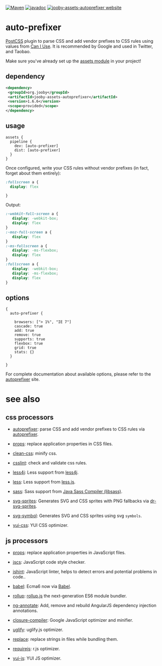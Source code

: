 [![Maven](https://img.shields.io/maven-metadata/v/http/central.maven.org/maven2/org/jooby/jooby-assets-autoprefixer/maven-metadata.xml.svg)](http://mvnrepository.com/artifact/org.jooby/jooby-assets-autoprefixer/1.6.6)
[![javadoc](https://javadoc.io/badge/org.jooby/jooby-assets-autoprefixer.svg)](https://javadoc.io/doc/org.jooby/jooby-assets-autoprefixer/1.6.6)
[![jooby-assets-autoprefixer website](https://img.shields.io/badge/jooby-assets-autoprefixer-brightgreen.svg)](http://jooby.org/doc/assets-autoprefixer)
# auto-prefixer

<a href="https://github.com/postcss/postcss">PostCSS</a> plugin to parse CSS and add vendor prefixes to CSS rules using values from <a href="http://caniuse.com">Can I Use</a>. It is recommended by Google and used in Twitter, and Taobao.

Make sure you've already set up the [assets module](https://github.com/jooby-project/jooby/tree/master/jooby-assets) in your project!

## dependency

```xml
<dependency>
 <groupId>org.jooby</groupId>
 <artifactId>jooby-assets-autoprefixer</artifactId>
 <version>1.6.6</version>
 <scope>provided</scope>
</dependency>
```

## usage

```
assets {
  pipeline {
    dev: [auto-prefixer]
    dist: [auto-prefixer]
  }
}
```

Once configured, write your CSS rules without vendor prefixes (in fact, forget about them entirely):

```css
:fullscreen a {
  display: flex

}
```

Output:

```css
:-webkit-full-screen a {
   display: -webkit-box;
   display: flex
}
:-moz-full-screen a {
   display: flex
}
:-ms-fullscreen a {
   display: -ms-flexbox;
   display: flex
}
:fullscreen a {
   display: -webkit-box;
   display: -ms-flexbox;
   display: flex
}
```

## options

```
{
  auto-prefixer {

    browsers: ["> 1%", "IE 7"]
    cascade: true
    add: true
    remove: true
    supports: true
    flexbox: true
    grid: true
    stats: {}
  }

}
```

For complete documentation about available options, please refer to the <a href="https://github.com/postcss/autoprefixer">autoprefixer</a> site.

# see also

## css processors

* [autoprefixer](https://github.com/jooby-project/jooby/tree/master/jooby-assets-autoprefixer): parse CSS and add vendor prefixes to CSS rules via [autoprefixer](https://github.com/postcss/autoprefixer).

* [props](https://github.com/jooby-project/jooby/tree/master/jooby-assets-props): replace application properties in CSS files.

* [clean-css](https://github.com/jooby-project/jooby/tree/master/jooby-assets-clean-css): minify css.

* [csslint](https://github.com/jooby-project/jooby/tree/master/jooby-assets-csslint): check and validate css rules.

* [less4j](https://github.com/jooby-project/jooby/tree/master/jooby-assets-less4j): Less support from [less4j](https://github.com/SomMeri/less4j).

* [less](https://github.com/jooby-project/jooby/tree/master/jooby-assets-less): Less support from [less.js](http://lesscss.org).

* [sass](https://github.com/jooby-project/jooby/tree/master/jooby-assets-sass): Sass support from <a href="https://github.com/bit3/jsass">Java Sass Compiler (libsass)</a>.

* [svg-sprites](https://github.com/jooby-project/jooby/tree/master/jooby-assets-svg-sprites): Generates SVG and CSS sprites with PNG fallbacks via [dr-svg-sprites](https://github.com/drdk/dr-svg-sprites).

* [svg-symbol](https://github.com/jooby-project/jooby/tree/master/jooby-assets-svg-symbol): Generates SVG and CSS sprites using svg `symbols`.

* [yui-css](https://github.com/jooby-project/jooby/tree/master/jooby-assets-yui-compressor): YUI CSS optimizer.

## js processors

* [props](https://github.com/jooby-project/jooby/tree/master/jooby-assets-props): replace application properties in JavaScript files.

* [jscs](https://github.com/jooby-project/jooby/tree/master/jooby-assets-jscs): JavaScript code style checker.

* [jshint](https://github.com/jooby-project/jooby/tree/master/jooby-assets-jshint): JavaScript linter, helps to detect errors and potential problems in code..

* [babel](https://github.com/jooby-project/jooby/tree/master/jooby-assets-babel): Ecma6 now via <a href="http://babeljs.io/">Babel</a>.

* [rollup](https://github.com/jooby-project/jooby/tree/master/jooby-assets-rollup): <a href="http://rollupjs.org/">rollup.js</a> the next-generation ES6 module bundler.

* [ng-annotate](https://github.com/jooby-project/jooby/tree/master/jooby-assets-ng-annotate): Add, remove and rebuild AngularJS dependency injection annotations.

* [closure-compiler](https://github.com/jooby-project/jooby/tree/master/jooby-assets-closure-compiler): Google JavaScript optimizer and minifier.

* [uglify](https://github.com/jooby-project/jooby/tree/master/jooby-assets-uglify): uglify.js optimizer.

* [replace](https://github.com/jooby-project/jooby/tree/master/jooby-assets-replace): replace strings in files while bundling them.

* [requirejs](https://github.com/jooby-project/jooby/tree/master/jooby-assets-requirejs): r.js optimizer.

* [yui-js](https://github.com/jooby-project/jooby/tree/master/jooby-assets-yui-compressor#yui-js): YUI JS optimizer.
